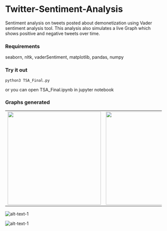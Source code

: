 # Twitter-Sentiment-Analysis

Sentiment analysis on tweets posted about demonetization using Vader sentiment analysis tool. This analysis also simulates a live Graph which shows positive and negative tweets over time.


### Requirements

seaborn, nltk, vaderSentiment, matplotlib, pandas, numpy

### Try it out

```
python3 TSA_Final.py
```
or you can open TSA_Final.ipynb in jupyter notebook

### Graphs generated

<table>
  <tr>
    <td>
       <img src="https://drive.google.com/uc?id=1aCjYDzLd-0axclI3QfEIH_G3qST_x-3B" width="300" >
    </td>
    <td>
      <img src="https://drive.google.com/uc?id=16K0x1GAh47IARbh0qDBXw5RncC5Ze7HF" width="300">
    </td>    
</table>

![alt-text-1](https://drive.google.com/uc?id=1c4i11YujOfvpDXR3tJHEGsYKXPuF4xOv)

![alt-text-1](https://drive.google.com/uc?id=1-B7mLVs0GAWT6DhI6WIGCPCHUn74H_Fj)
